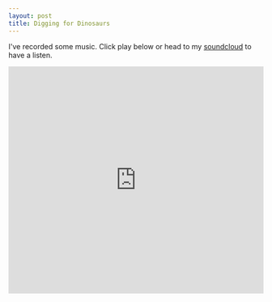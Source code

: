 ```yaml
---
layout: post
title: Digging for Dinosaurs
---
```


I've recorded some music. Click play below or head to my [soundcloud](https://soundcloud.com/digging-for-dinosaurs) to have a listen. 

<iframe width="100%" height="450" scrolling="no" frameborder="no" 
src="https://w.soundcloud.com/player/?url=https%3A//api.soundcloud.com/users/48834102&amp;auto_play=false&amp;hide_related=false&amp;show_comments=true&amp;show_user=true&amp;show_reposts=false&amp;visual=true">
</iframe>


